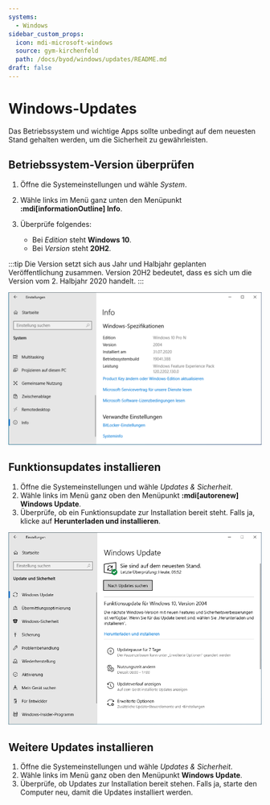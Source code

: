 ```yaml
---
systems:
  - Windows
sidebar_custom_props:
  icon: mdi-microsoft-windows
  source: gym-kirchenfeld
  path: /docs/byod/windows/updates/README.md
draft: false
---
```


# Windows-Updates




Das Betriebssystem und wichtige Apps sollte unbedingt auf dem neuesten Stand gehalten werden, um die Sicherheit zu gewährleisten.


## Betriebssystem-Version überprüfen

1. Öffne die Systemeinstellungen und wähle _System_.
2. Wähle links im Menü ganz unten den Menüpunkt __:mdi[informationOutline] Info__.
3. Überprüfe folgendes:

    - Bei _Edition_ steht **Windows 10**.
    - Bei _Version_ steht **20H2**.

:::tip
Die Version setzt sich aus Jahr und Halbjahr geplanten Veröffentlichung zusammen. Version 20H2 bedeutet, dass es sich um die Version vom 2. Halbjahr 2020 handelt.
:::

![](./windows-check.png)

## Funktionsupdates installieren

1. Öffne die Systemeinstellungen und wähle _Updates & Sicherheit_.
2. Wähle links im Menü ganz oben den Menüpunkt __:mdi[autorenew] Windows&nbsp;Update__.
3. Überprüfe, ob ein Funktionsupdate zur Installation bereit steht. Falls ja, klicke auf __Herunterladen&nbsp;und&nbsp;installieren__.

![](./windows-10-update-2004.png)


## Weitere Updates installieren

1. Öffne die Systemeinstellungen und wähle _Updates & Sicherheit_.
2. Wähle links im Menü ganz oben den Menüpunkt __Windows Update__.
3. Überprüfe, ob Updates zur Installation bereit stehen. Falls ja, starte den Computer neu, damit die Updates installiert werden.
